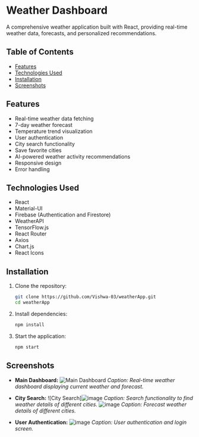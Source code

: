 # Weather Dashboard

A comprehensive weather application built with React, providing real-time weather data, forecasts, and personalized recommendations.

## Table of Contents

- [Features](#features)
- [Technologies Used](#technologies-used)
- [Installation](#installation)
- [Screenshots](#screenshots)

## Features

- Real-time weather data fetching
- 7-day weather forecast
- Temperature trend visualization
- User authentication
- City search functionality
- Save favorite cities
- AI-powered weather activity recommendations
- Responsive design
- Error handling

## Technologies Used

- React
- Material-UI
- Firebase (Authentication and Firestore)
- WeatherAPI
- TensorFlow.js
- React Router
- Axios
- Chart.js
- React Icons

## Installation

1. Clone the repository:

   ```bash
   git clone https://github.com/Vishwa-03/weatherApp.git
   cd weatherApp
2. Install dependencies:
   ```bash
   npm install
3. Start the application:
   ```bash
   npm start

## Screenshots
- **Main Dashboard:**
![Main Dashboard](![image](https://github.com/Vishwa-03/weatherApp/assets/103726736/69ed3bf7-fc8b-47aa-9af6-9c7bcb67a099)
)
*Caption: Real-time weather dashboard displaying current weather and forecast.*

- **City Search:**
![City Search]![image](https://github.com/Vishwa-03/weatherApp/assets/103726736/c7c4d932-a3bc-46f3-a6aa-59724c7e1c9f)
*Caption: Search functionality to find weather details of different cities.*
![image](https://github.com/Vishwa-03/weatherApp/assets/103726736/259e3a9f-4ebd-45d2-a94c-67af03169f1f)
*Caption: Forecast weather details of different cities.*

- **User Authentication:**
  ![image](https://github.com/Vishwa-03/weatherApp/assets/103726736/52112ace-0a86-4ffa-a6b8-ef9dab177c2a)
*Caption: User authentication and login screen.*



